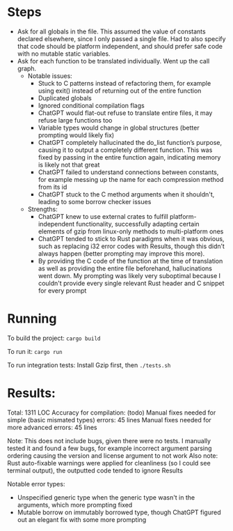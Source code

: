 # Steps
- Ask for all globals in the file. This assumed the value of constants declared elsewhere, since I only passed a single file. Had to also specify that code should be platform independent, and should prefer safe code with no mutable static variables.
- Ask for each function to be translated individually. Went up the call graph.
    - Notable issues:
      - Stuck to C patterns instead of refactoring them, for example using exit() instead of returning out of the entire function
      - Duplicated globals
      - Ignored conditional compilation flags
      - ChatGPT would flat-out refuse to translate entire files, it may refuse large functions too
      - Variable types would change in global structures (better prompting would likely fix)
      - ChatGPT completely hallucinated the do_list function’s purpose, causing it to output a completely different function. This was fixed by passing in the entire function again, indicating memory is likely not that great
      - ChatGPT failed to understand connections between constants, for example messing up the name for each compression method from its id
      - ChatGPT stuck to the C method arguments when it shouldn't, leading to some borrow checker issues
    - Strengths:
      - ChatGPT knew to use external crates to fulfill platform-independent functionality, successfully adapting certain elements of gzip from linux-only methods to multi-platform ones
      - ChatGPT tended to stick to Rust paradigms when it was obvious, such as replacing i32 error codes with Results, though this didn’t always happen (better prompting may improve this more).
      - By providing the C code of the function at the time of translation as well as providing the entire file beforehand, hallucinations went down. My prompting was likely very suboptimal because I couldn't provide every single relevant Rust header and C snippet for every prompt

# Running

To build the project:
``
cargo build
``

To run it:
``
cargo run
``

To run integration tests:
Install Gzip first, then
``
./tests.sh
``
# Results:
Total: 1311 LOC
Accuracy for compilation: (todo)
Manual fixes needed for simple (basic mismated types) errors: 45 lines
Manual fixes needed for more advanced errors: 45 lines

Note: This does not include bugs, given there were no tests. I manually tested it and found a few bugs, for example incorrect argument parsing ordering causing the version and license argument to not work
Also note: Rust auto-fixable warnings were applied for cleanliness (so I could see terminal output), the outputted code tended to ignore Results

Notable error types:
- Unspecified generic type when the generic type wasn't in the arguments, which more prompting fixed
- Mutable borrow on immutably borrowed type, though ChatGPT figured out an elegant fix with some more prompting
